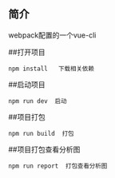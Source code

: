 
## 简介

   webpack配置的一个vue-cli 

##打开项目
   
    npm install   下载相关依赖
	
##启动项目

    npm run dev  启动

##项目打包
  
    npm run build  打包
	
##项目打包查看分析图
	
	npm run report  打包查看分析图
